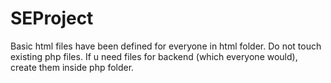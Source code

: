 # SEProject

Basic html files have been defined for everyone in html folder.
Do not touch existing php files.
If u need files for backend (which everyone would), create them inside php folder.
